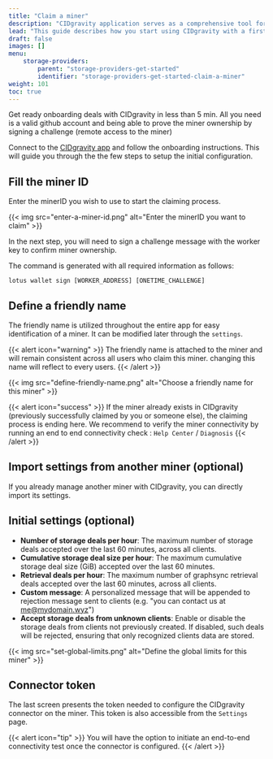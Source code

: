 ```yaml
---
title: "Claim a miner"
description: "CIDgravity application serves as a comprehensive tool for managing and monitoring of : clients, pricing, acceptance criterias, avalability and activity."
lead: "This guide describes how you start using CIDgravity with a first miner."
draft: false
images: []
menu:
    storage-providers:
        parent: "storage-providers-get-started"
        identifier: "storage-providers-get-started-claim-a-miner"
weight: 101
toc: true
---
```


Get ready onboarding deals with CIDgravity in less than 5 min. All you need is a valid github account and being able to prove the miner ownership by signing a challenge (remote access to the miner)

Connect to the [CIDgravity app](https://app.cidgravity.com) and follow the onboarding instructions. This will guide you through the the few steps to setup the initial configuration. 

## Fill the miner ID

Enter the minerID you wish to use to start the claiming process.

{{< img src="enter-a-miner-id.png" alt="Enter the minerID you want to claim" >}}

In the next step, you will need to sign a challenge message with the worker key to confirm miner ownership.

The command is generated with all required information as follows:

```shell
lotus wallet sign [WORKER_ADDRESS] [ONETIME_CHALLENGE]
```

## Define a friendly name

The friendly name is utilized throughout the entire app for easy identification of a miner.
It can be modified later through the ```settings```.

{{< alert icon="warning" >}}
The friendly name is attached to the miner and will remain consistent across all users who claim this miner.
changing this name will reflect to every users.
{{< /alert >}}

{{< img src="define-friendly-name.png" alt="Choose a friendly name for this miner" >}}

{{< alert icon="success" >}}
If the miner already exists in CIDgravity (previously successfully claimed by you or someone else), the claiming process is ending here.
We recommend to verify the miner connectivity by running an end to end connectivity check :  ```Help Center``` / ```Diagnosis```
{{< /alert >}}

## Import settings from another miner (optional)

If you already manage another miner with CIDgravity, you can directly import its settings.

## Initial settings (optional)

- **Number of storage deals per hour**: The maximum number of storage deals accepted over the last 60 minutes, across all clients.
- **Cumulative storage deal size per hour**: The maximum cumulative storage deal size (GiB) accepted over the last 60 minutes.
- **Retrieval deals per hour**: The maximum number of graphsync retrieval deals accepted over the last 60 minutes, across all clients.
- **Custom message**: A personalized message that will be appended to rejection message sent to clients (e.g. "you can contact us at me@mydomain.wyz")
- **Accept storage deals from unknown clients**: Enable or disable the storage deals from clients not previously created. If disabled, such deals will be rejected, ensuring that only recognized clients data are stored.

{{< img src="set-global-limits.png" alt="Define the global limits for this miner" >}}

## Connector token

The last screen presents the token needed to configure the CIDgravity connector on the miner.
This token is also accessible from the ```Settings``` page.

{{< alert icon="tip" >}}
You will have the option to initiate an end-to-end connectivity test once the connector is configured.
{{< /alert >}}
